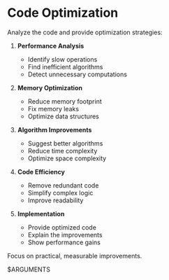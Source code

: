 # Code Optimization

Analyze the code and provide optimization strategies:

1. **Performance Analysis**
   - Identify slow operations
   - Find inefficient algorithms
   - Detect unnecessary computations

2. **Memory Optimization**
   - Reduce memory footprint
   - Fix memory leaks
   - Optimize data structures

3. **Algorithm Improvements**
   - Suggest better algorithms
   - Reduce time complexity
   - Optimize space complexity

4. **Code Efficiency**
   - Remove redundant code
   - Simplify complex logic
   - Improve readability

5. **Implementation**
   - Provide optimized code
   - Explain the improvements
   - Show performance gains

Focus on practical, measurable improvements.

$ARGUMENTS